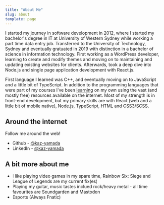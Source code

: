 ```yaml
---
title: "About Me"
slug: about
template: page
---
```


I started my journey in software development in 2012, where I started my bachelor's degree in IT at University of Western Sydney while working a part time data entry job. Transferred to the University of Technology, Sydney and eventually gratuated in 2019 with distinction in a bachelor of science in information technology. First working as a WordPress developer, learning to create and modify themes and moving on to maintaining and updating existing websites for clients. Afterwards, took a deep dive into Node.js and single page application development with React.js.

First language I learned was C++, and eventually moving on to JavaScript and a little bit of TypeScript. In addition to the programming languages that were part of my courses I've been [learning](/learn/) on my own using the vast (and mostly free) resources available on the internet. Most of my strength is in front-end development, but my primary skills are with React (web and a little bit of mobile native), Node.js, TypeScript, HTML and CSS3/SCSS.

## Around the internet

Follow me around the web!

- Github - [@kaz-yamada](https://github.com/kaz-yamada)
- LinkedIn - [@kaz-yamada](https://www.linkedin.com/in/kaz-yamada/)

## A bit more about me

- I like playing video games in my spare time, Rainbow Six: Siege and League of Legends are my current fix(es)
- Playing my guitar, music tastes inclued rock/heavy metal - all time favourites are Soundgarden and Mastodon
- Esports (Always Fnatic)
